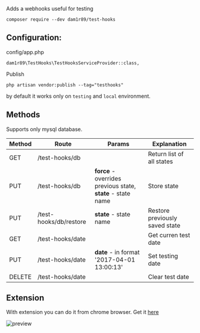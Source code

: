 Adds a webhooks useful for testing

    composer require --dev dam1r89/test-hooks

## Configuration:

config/app.php
	
	dam1r89\TestHooks\TestHooksServiceProvider::class,

Publish

	php artisan vendor:publish --tag="testhooks"

by default it works only on `testing` and `local` environment.



## Methods

Supports only mysql database.

Method | Route | Params | Explanation
--- | --- | --- | ---
GET | /test-hooks/db | | Return list of all states
PUT | /test-hooks/db | **force** - overrides previous state, **state** - state name  | Store state
PUT | /test-hooks/db/restore | **state** - state name | Restore previously saved state
GET | /test-hooks/date | | Get curren test date
PUT | /test-hooks/date | **date** - in format '2017-04-01 13:00:13' | Set testing date 
DELETE | /test-hooks/date | | Clear test date

## Extension

With extension you can do it from chrome browser. Get it [here](https://chrome.google.com/webstore/detail/test-hooks/fiojdbbkhjjmppeppemgckijlngdhlha)

![preview](https://cloud.githubusercontent.com/assets/3540487/24579737/2bb7568a-16fb-11e7-8c33-d21d47574526.gif)
